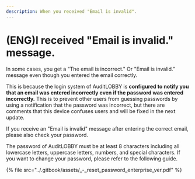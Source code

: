 ```yaml
---
description: When you received "Email is invalid".
---
```


# \(ENG\)I received "Email is invalid." message.

In some cases, you get a "The email is incorrect." Or "Email is invalid.” message even though you entered the email correctly.

This is because the login system of AuditLOBBY is **configured to notify you that an email was entered incorrectly even if the password was entered incorrectly.** This is to prevent other users from guessing passwords by using a notification that the password was incorrect, but there are comments that this device confuses users and will be fixed in the next update.

If you receive an "Email is invalid" message after entering the correct email, please also check your password.

The password of AuditLOBBY must be at least 8 characters including all lowercase letters, uppercase letters, numbers, and special characters. If you want to change your password, please refer to the following guide.

{% file src="../.gitbook/assets/\_-\_reset\_password\_enterprise\_ver.pdf" %}

